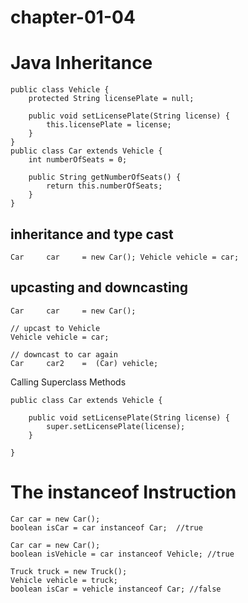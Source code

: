 # chapter-01-04

# Java Inheritance

```
public class Vehicle {
    protected String licensePlate = null;

    public void setLicensePlate(String license) {
        this.licensePlate = license;
    }
}
public class Car extends Vehicle {
    int numberOfSeats = 0;

    public String getNumberOfSeats() {
        return this.numberOfSeats;
    }
}
```

## inheritance and type cast

``
Car     car     = new Car();
Vehicle vehicle = car;
``

## upcasting and downcasting

```
Car     car     = new Car();

// upcast to Vehicle
Vehicle vehicle = car;

// downcast to car again
Car     car2    =  (Car) vehicle;
```

Calling Superclass Methods
```
public class Car extends Vehicle {

    public void setLicensePlate(String license) {
        super.setLicensePlate(license);
    }

}
```

# The instanceof Instruction


```
Car car = new Car();
boolean isCar = car instanceof Car;  //true

Car car = new Car();
boolean isVehicle = car instanceof Vehicle; //true

Truck truck = new Truck();
Vehicle vehicle = truck;
boolean isCar = vehicle instanceof Car; //false
```
